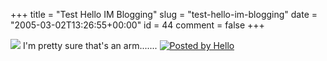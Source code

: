 +++
title = "Test Hello IM Blogging"
slug = "test-hello-im-blogging"
date = "2005-03-02T13:26:55+00:00"
id = 44
comment = false
+++

[![](http://photos1.blogger.com/img/265/3034/320/ultrasound_010305_1.jpg)](http://photos1.blogger.com/img/265/3034/640/ultrasound_010305_1.jpg)
I'm pretty sure that's an arm.......&nbsp;[![Posted by Hello](http://photos1.blogger.com/pbh.gif)](http://www.hello.com/)
